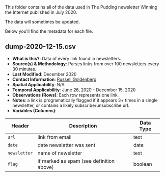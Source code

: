 This folder contains all of the data used in The Pudding newsletter Winning the Internet published in July 2020.

The data will sometimes be updated.

Below you'll find the metadata for each file.

## dump-2020-12-15.csv

- **What is this?**: Data of every link found in newsletters.
- **Source(s) & Methodology**: Parses links from over 100 newsletters every 30 minutes.
- **Last Modified**: December 2020
- **Contact Information**: [Russell Goldenberg](mailto:russell@pudding.cool)
- **Spatial Applicability**: N/A
- **Temporal Applicability**: June 26, 2020 - December 15, 2020
- **Observations (Rows)**: Each row represents one link.
- **Notes**: a link is programatically flagged if it appears 3+ times in a single newsletter, or contains a likely subscribe/unsubscribe url.
- **Variables (Columns)**:

| Header       | Description                              | Data Type |
| ------------ | ---------------------------------------- | --------- |
| `url`        | link from email                          | text      |
| `date`       | date newsletter was sent                 | date      |
| `newsletter` | name of newsletter                       | text      |
| `flag`       | if marked as spam (see definition above) | boolean   |
